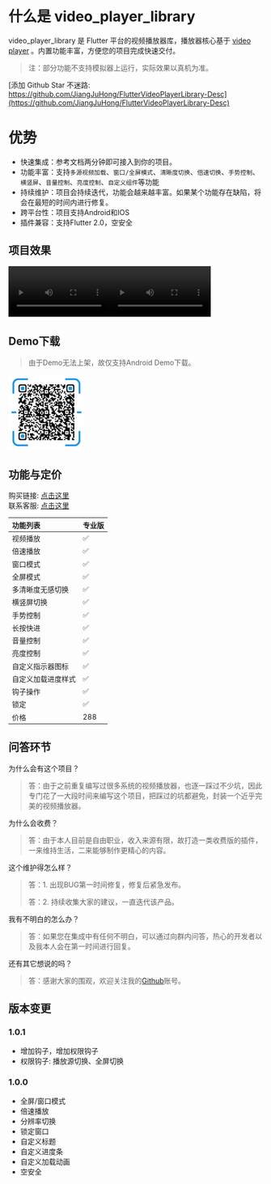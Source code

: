 # 什么是 video_player_library

video_player_library 是 Flutter 平台的视频播放器库，播放器核心基于
[video player](https://pub.dev/packages/video_player)
。内置功能丰富，方便您的项目完成快速交付。

> 注：部分功能不支持模拟器上运行，实际效果以真机为准。

[添加 Github Star 不迷路: https://github.com/JiangJuHong/FlutterVideoPlayerLibrary-Desc](https://github.com/JiangJuHong/FlutterVideoPlayerLibrary-Desc)

# 优势

* 快速集成：参考文档两分钟即可接入到你的项目。
* 功能丰富：支持`多源视频加载`、`窗口/全屏模式`、`清晰度切换`、`倍速切换`、`手势控制`、`横竖屏`、`音量控制`、`亮度控制`、`自定义组件`等功能
* 持续维护：项目会持续迭代，功能会越来越丰富。如果某个功能存在缺陷，将会在最短的时间内进行修复。
* 跨平台性：项目支持Android和IOS
* 插件兼容：支持Flutter 2.0，空安全

## 项目效果

<video controls width="200" autoplay
src="https://dev-storage.huic.top/video_player_library/Video/%E8%B6%B3%E8%B6%A3%E7%A4%BE%E5%8C%BA.mp4"></video><video
controls width="200" autoplay
src="https://dev-storage.huic.top/video_player_library/Video/Demo.mp4"></video>

## Demo下载

> 由于Demo无法上架，故仅支持Android Demo下载。

<img src="images/qrcode.png" width="150px"/>

## 功能与定价

购买链接:
[点击这里](http://wpa.qq.com/msgrd?v=3&uin=690717394&site=qq&menu=yes)  
联系客服:
[点击这里](http://wpa.qq.com/msgrd?v=3&uin=690717394&site=qq&menu=yes)

| 功能列表         | 专业版 |
|:----------------|:-----|
| 视频播放         | ✅    |
| 倍速播放         | ✅    |
| 窗口模式         | ✅    |
| 全屏模式         | ✅    |
| 多清晰度无感切换   | ✅   |
| 横竖屏切换       | ✅    |
| 手势控制         | ✅    |
| 长按快进         | ✅    |
| 音量控制         | ✅    |
| 亮度控制         | ✅    |
| 自定义指示器图标   | ✅   |
| 自定义加载进度样式 | ✅    |
| 钩子操作         | ✅    |
| 锁定            | ✅    |
| 价格            | 288   |

## 问答环节

为什么会有这个项目？

> 答：由于之前重复编写过很多系统的视频播放器，也逐一踩过不少坑，因此专门花了一大段时间来编写这个项目，把踩过的坑都避免，封装一个近乎完美的视频播放器。

为什么会收费？

> 答：由于本人目前是自由职业，收入来源有限，故打造一类收费版的插件，一来维持生活，二来能够制作更精心的内容。

这个维护得怎么样？

> 答：1. 出现BUG第一时间修复，修复后紧急发布。
>
> 答：2. 持续收集大家的建议，一直迭代该产品。

我有不明白的怎么办？

> 答：如果您在集成中有任何不明白，可以通过向群内问答，热心的开发者以及我本人会在第一时间进行回复。

还有其它想说的吗？

> 答：感谢大家的围观，欢迎关注我的[Github](https://github.com/JiangJuHong)账号。


## 版本变更

### 1.0.1

* 增加钩子，增加权限钩子
* 权限钩子: 播放源切换、全屏切换

### 1.0.0

* 全屏/窗口模式
* 倍速播放
* 分辨率切换
* 锁定窗口
* 自定义标题
* 自定义进度条
* 自定义加载动画
* 空安全


